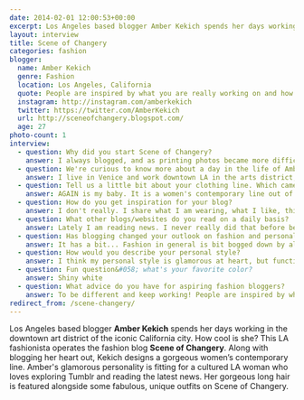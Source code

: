 ```yaml
---
date: 2014-02-01 12:00:53+00:00
excerpt: Los Angeles based blogger Amber Kekich spends her days working in the downtown art district of the iconic California city. How cool is she?
layout: interview
title: Scene of Changery
categories: fashion
blogger:
  name: Amber Kekich
  genre: Fashion
  location: Los Angeles, California
  quote: People are inspired by what you are really working on and how you are changing the world, not just capturing it.
  instagram: http://instagram.com/amberkekich
  twitter: https://twitter.com/AmberKekich
  url: http://sceneofchangery.blogspot.com/
  age: 27
photo-count: 1
interview:
  - question: Why did you start Scene of Changery?
    answer: I always blogged, and as printing photos became more difficult I decided to keep an "online photo album" of my outfits, that way my grandchildren can see what I used to be like.
  - question: We're curious to know more about a day in the life of Amber Kekich. From start to finish, what is your typical day like?
    answer: I live in Venice and work downtown LA in the arts district, I wake up, drive to work, get an iced vanilla latte (easy vanilla) and work until about 8, everyday is something new! I love wining and dining that's going out for me, so I usually talk my boyfriend into going somewhere nice and eating and drinking until the place shuts down and head home to do it all again tomorrow.
  - question: Tell us a little bit about your clothing line. Which came first, your brand, or your blog?
    answer: AGAIN is my baby. It is a women's contemporary line out of Los Angeles. We have a small team here and produce everything in LA. Its inspired by vintage, and modernized for women now days. I'd like to say it's a cooler look to dressing nice. I actually had my blog first!
  - question: How do you get inspiration for your blog?
    answer: I don't really. I share what I am wearing, what I like, things I find and a lot about the brand!
  - question: What other blogs/websites do you read on a daily basis?
    answer: Lately I am reading news. I never really did that before because it was so negative, I look at tumblr a lot looking at design, and a lot of interior photos, its nice to look at something else inspirational other then clothes and the blogger world has gotten so crazy I can't keep up, Instagram has changed everything because that's like everyone’s little blog.
  - question: Has blogging changed your outlook on fashion and personal style?
    answer: It has a bit... Fashion in general is bit bogged down by all of the influencers now. An icon doesn't seem as sacred as they used to be, seems like now anyone can be an icon. As for it changing my personal style I don't think so, my style changes with the practicalities of my life.
  - question: How would you describe your personal style?
    answer: I think my personal style is glamorous at heart, but functional at the moment.
  - question: Fun question&#058; what's your favorite color?
    answer: Shiny white
  - question: What advice do you have for aspiring fashion bloggers?
    answer: To be different and keep working! People are inspired by what you are really working on and how you are changing the world, not just capturing it.
redirect_from: /scene-changery/
---
```


Los Angeles based blogger **Amber Kekich** spends her days working in the downtown art district of the iconic California city. How cool is she? This LA fashionista operates the fashion blog **Scene of Changery**. Along with blogging her heart out, Kekich designs a gorgeous women’s contemporary line. Amber's glamorous personality is fitting for a cultured LA woman who loves exploring Tumblr and reading the latest news. Her gorgeous long hair is featured alongside some fabulous, unique outfits on Scene of Changery.
